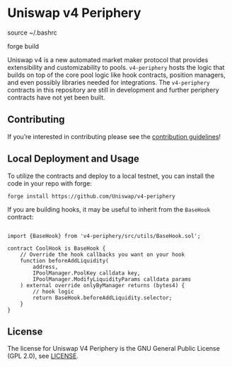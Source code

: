 # Uniswap v4 Periphery

source ~/.bashrc

forge build





Uniswap v4 is a new automated market maker protocol that provides extensibility and customizability to pools. `v4-periphery` hosts the logic that builds on top of the core pool logic like hook contracts, position managers, and even possibly libraries needed for integrations. The `v4-periphery` contracts in this repository are still in development and further periphery contracts have not yet been built.

## Contributing

If you’re interested in contributing please see the [contribution guidelines](https://github.com/Uniswap/v4-periphery/blob/main/CONTRIBUTING.md)!

## Local Deployment and Usage

To utilize the contracts and deploy to a local testnet, you can install the code in your repo with forge:

```solidity
forge install https://github.com/Uniswap/v4-periphery
```

If you are building hooks, it may be useful to inherit from the `BaseHook` contract:

```solidity

import {BaseHook} from 'v4-periphery/src/utils/BaseHook.sol';

contract CoolHook is BaseHook {
    // Override the hook callbacks you want on your hook
    function beforeAddLiquidity(
        address,
        IPoolManager.PoolKey calldata key,
        IPoolManager.ModifyLiquidityParams calldata params
    ) external override onlyByManager returns (bytes4) {
        // hook logic
        return BaseHook.beforeAddLiquidity.selector;
    }
}

```

## License

The license for Uniswap V4 Periphery is the GNU General Public License (GPL 2.0), see [LICENSE](https://github.com/Uniswap/v4-periphery/blob/main/LICENSE).
